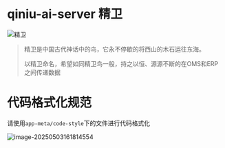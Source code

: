 # qiniu-ai-server 精卫

![精卫](https://cdn.fengxianhub.top/resources-master/logo-color.png)

>精卫是中国古代神话中的鸟，它永不停歇的将西山的木石运往东海。
>
>以精卫命名，希望如同精卫鸟一般，持之以恒、源源不断的在OMS和ERP之间传递数据





# 代码格式化规范

请使用`app-meta/code-style`下的文件进行代码格式化

![image-20250503161814554](https://cdn.fengxianhub.top/resources-master/image-20250503161814554.png)
